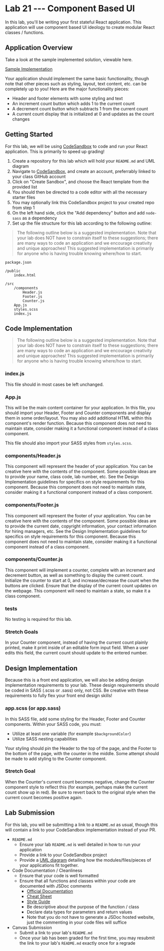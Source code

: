 # Lab 21 --- Component Based UI

In this lab, you'll be writing your first stateful React application. This application will use component based UI ideology to create modular React classes / functions.

## Application Overview

Take a look at the sample implemented solution, viewable here.

[Sample Implementation](https://seattle-js-401n16-lab-21.netlify.app/)

Your application should implement the same basic functionality, though note that other pieces such as styling, layout, text content, etc. can be completely up to you! Here are the major functionality pieces:

-   Header and footer elements with some styling and text
-   An increment count button which adds 1 to the current count
-   A decrement count button which subtracts 1 from the current count
-   A current count display that is initialized at 0 and updates as the count changes

## Getting Started

For this lab, we will be using [CodeSandbox](http://codesandbox.io) to code and run your React application. This is primarily to speed up grading!

1. Create a repository for this lab which will hold your `README.md` and UML diagram
2. Navigate to [CodeSandbox](http://codesandbox.io), and create an account, preferrably linked to your class GitHub account
3. Click on "Create Sandbox", and choose the React template from the provided list
4. You should then be directed to a code editor with all the necessary starter files
5. You may optionally link this CodeSandbox project to your created repo from step 1
6. On the left hand side, click the "Add dependency" button and add `node-sass` as a dependency
7. Set up the file structure for this lab according to the following outline:

> The following outline below is a suggested implementation. Note that your lab does NOT have to constrain itself to these suggestions; there are many ways to code an application and we encourage creativity and unique approaches! This suggested implementation is primarily for anyone who is having trouble knowing where/how to start.

```
package.json

/public
	index.html

/src
	/components
		Header.js
		Footer.js
		Counter.js
	App.js
	styles.scss
	index.js
```

## Code Implementation

> The following outline below is a suggested implementation. Note that your lab does NOT have to constrain itself to these suggestions; there are many ways to code an application and we encourage creativity and unique approaches! This suggested implementation is primarily for anyone who is having trouble knowing where/how to start.

### index.js

This file should in most cases be left unchanged.

### App.js

This will be the main content container for your application. In this file, you should import your Header, Footer and Counter components and display them in some order/layout. You may also add additional HTML within this component's render function. Because this component does not need to maintain state, consider making it a functional component instead of a class component.

This file should also import your SASS styles from `styles.scss`.

### components/Header.js

This component will represent the header of your application. You can be creative here with the contents of the component. Some possible ideas are to provide your name, class code, lab number, etc. See the Design Implementation guidelines for specifics on style requirements for this component. Because this component does not need to maintain state, consider making it a functional component instead of a class component.

### components/Footer.js

This component will represent the footer of your application. You can be creative here with the contents of the component. Some possible ideas are to provide the current date, copyright information, your contact information for hiring managers, etc. See the Design Implementation guidelines for specifics on style requirements for this component. Because this component does not need to maintain state, consider making it a functional component instead of a class component.

### components/Counter.js

This component will implement a counter, complete with an increment and decrement button, as well as something to display the current count. Initialize the counter to start at 0, and increase/decrease the count when the buttons are clicked. Ensure that the display of the current count updates on the webpage. This component will need to maintain a state, so make it a class component.

### tests

No testing is required for this lab.

### Stretch Goals

In your Counter component, instead of having the current count plainly printed, make it print inside of an editable form input field. When a user edits this field, the current count should update to the entered number.

## Design Implementation

Because this is a front end application, we will also be adding design implementation requirements to your lab. These design requirements should be coded in SASS (.scss or .sass) only, not CSS. Be creative with these requirements to fully flex your front end design skills!

### app.scss (or app.sass)

In this SASS file, add some styling for the Header, Footer and Counter components. Within your SASS code, you must:

-   Utilize at least one variable (for example `$backgroundColor`)
-   Utilize SASS nesting capabilities

Your styling should pin the Header to the top of the page, and the Footer to the bottom of the page, with the counter in the middle. Some attempt should be made to add styling to the Counter component.

### Stretch Goal

When the Counter's current count becomes negative, change the Counter component style to reflect this (for example, perhaps make the current count show up in red). Be sure to revert back to the original style when the current count becomes positive again.

## Lab Submission

For this lab, you will be submitting a link to a `README.md` as usual, though this will contain a link to your CodeSandbox implementation instead of your PR.

-   `README.md`
    -   Ensure your lab `README.md` is well detailed in how to run your application
    -   Provide a link to your CodeSandbox project
    -   Provide a [UML diagram](https://www.uml-diagrams.org/index-examples.html) detailing how the modules/files/pieces of your applications fit together.
-   Code Documentation / Cleanliness
    -   Ensure that your code is well formatted
    -   Ensure that all functions and classes within your code are documented with JSDoc comments
        -   [Official Documentation](http://usejsdoc.org/about-getting-started.html)
        -   [Cheat Sheet](https://devhints.io/jsdoc)
        -   [Style Guide](https://github.com/shri/JSDoc-Style-Guide)
        -   Be descriptive about the purpose of the function / class
        -   Declare data types for parameters and return values
        -   Note that you do not have to generate a JSDoc hosted website, just the commenting in your code files will suffice
-   Canvas Submission
    -   Submit a link to your lab's `README.md`
    -   Once your lab has been graded for the first time, you may resubmit the link to your lab's `README.md` exactly once for a regrade

